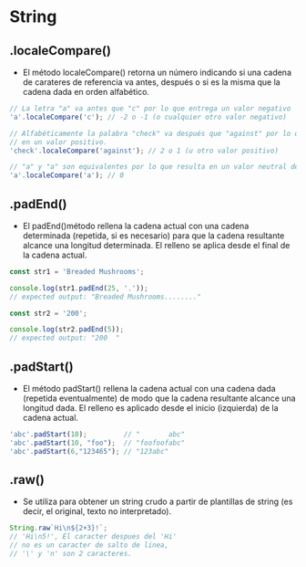 # **String**

## .localeCompare()

* El método localeCompare() retorna un número indicando si una cadena de carateres de referencia va antes, después o si es la misma que la cadena dada en orden alfabético.

```javascript
// La letra "a" va antes que "c" por lo que entrega un valor negativo
'a'.localeCompare('c'); // -2 o -1 (o cualquier otro valor negativo)

// Alfabéticamente la palabra "check" va después que "against" por lo que resulta
// en un valor positivo.
'check'.localeCompare('against'); // 2 o 1 (u otro valor positivo)

// "a" y "a" son equivalentes por lo que resulta en un valor neutral de cero.
'a'.localeCompare('a'); // 0
```

## .padEnd()

* El padEnd()método rellena la cadena actual con una cadena determinada (repetida, si es necesario) para que la cadena resultante alcance una longitud determinada. El relleno se aplica desde el final de la cadena actual.

```javascript
const str1 = 'Breaded Mushrooms';

console.log(str1.padEnd(25, '.'));
// expected output: "Breaded Mushrooms........"

const str2 = '200';

console.log(str2.padEnd(5));
// expected output: "200  "
```

## .padStart()

* El método padStart() rellena la cadena actual con una cadena dada (repetida eventualmente) de modo que la cadena resultante alcance una longitud dada. El relleno es aplicado desde el inicio (izquierda) de la cadena actual.

```javascript
'abc'.padStart(10);         // "       abc"
'abc'.padStart(10, "foo");  // "foofoofabc"
'abc'.padStart(6,"123465"); // "123abc"
```

## .raw()

* Se utiliza para obtener un string crudo a partir de plantillas de string (es decir, el original, texto no interpretado).

```javascript
String.raw`Hi\n${2+3}!`;
// 'Hi\n5!', El caracter despues del 'Hi'
// no es un caracter de salto de linea,
// '\' y 'n' son 2 caracteres.
```


